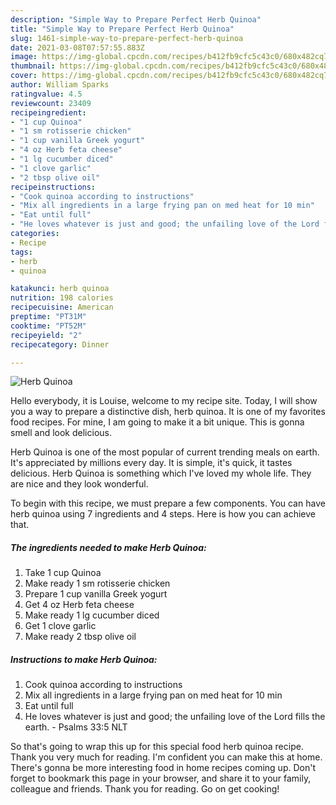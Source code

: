 ```yaml
---
description: "Simple Way to Prepare Perfect Herb Quinoa"
title: "Simple Way to Prepare Perfect Herb Quinoa"
slug: 1461-simple-way-to-prepare-perfect-herb-quinoa
date: 2021-03-08T07:57:55.883Z
image: https://img-global.cpcdn.com/recipes/b412fb9cfc5c43c0/680x482cq70/herb-quinoa-recipe-main-photo.jpg
thumbnail: https://img-global.cpcdn.com/recipes/b412fb9cfc5c43c0/680x482cq70/herb-quinoa-recipe-main-photo.jpg
cover: https://img-global.cpcdn.com/recipes/b412fb9cfc5c43c0/680x482cq70/herb-quinoa-recipe-main-photo.jpg
author: William Sparks
ratingvalue: 4.5
reviewcount: 23409
recipeingredient:
- "1 cup Quinoa"
- "1 sm rotisserie chicken"
- "1 cup vanilla Greek yogurt"
- "4 oz Herb feta cheese"
- "1 lg cucumber diced"
- "1 clove garlic"
- "2 tbsp olive oil"
recipeinstructions:
- "Cook quinoa according to instructions"
- "Mix all ingredients in a large frying pan on med heat for 10 min"
- "Eat until full"
- "He loves whatever is just and good; the unfailing love of the Lord fills the earth. Psalms 33:5 NLT"
categories:
- Recipe
tags:
- herb
- quinoa

katakunci: herb quinoa 
nutrition: 198 calories
recipecuisine: American
preptime: "PT31M"
cooktime: "PT52M"
recipeyield: "2"
recipecategory: Dinner

---
```



![Herb Quinoa](https://img-global.cpcdn.com/recipes/b412fb9cfc5c43c0/680x482cq70/herb-quinoa-recipe-main-photo.jpg)

Hello everybody, it is Louise, welcome to my recipe site. Today, I will show you a way to prepare a distinctive dish, herb quinoa. It is one of my favorites food recipes. For mine, I am going to make it a bit unique. This is gonna smell and look delicious.

Herb Quinoa is one of the most popular of current trending meals on earth. It's appreciated by millions every day. It is simple, it's quick, it tastes delicious. Herb Quinoa is something which I've loved my whole life. They are nice and they look wonderful.




To begin with this recipe, we must prepare a few components. You can have herb quinoa using 7 ingredients and 4 steps. Here is how you can achieve that.

<!--inarticleads1-->

##### The ingredients needed to make Herb Quinoa:

1. Take 1 cup Quinoa
1. Make ready 1 sm rotisserie chicken
1. Prepare 1 cup vanilla Greek yogurt
1. Get 4 oz Herb feta cheese
1. Make ready 1 lg cucumber diced
1. Get 1 clove garlic
1. Make ready 2 tbsp olive oil




<!--inarticleads2-->

##### Instructions to make Herb Quinoa:

1. Cook quinoa according to instructions
1. Mix all ingredients in a large frying pan on med heat for 10 min
1. Eat until full
1. He loves whatever is just and good; the unfailing love of the Lord fills the earth. - Psalms 33:5 NLT




So that's going to wrap this up for this special food herb quinoa recipe. Thank you very much for reading. I'm confident you can make this at home. There's gonna be more interesting food in home recipes coming up. Don't forget to bookmark this page in your browser, and share it to your family, colleague and friends. Thank you for reading. Go on get cooking!
